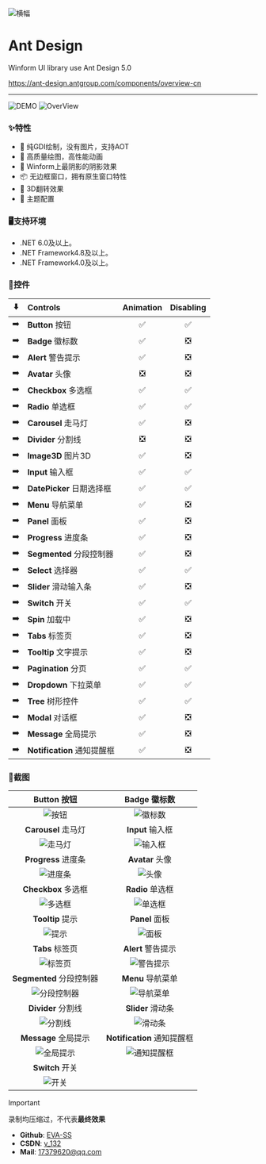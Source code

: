 ![横幅](screenshot/banner.png?raw=true)

# Ant Design
Winform UI library use Ant Design 5.0

https://ant-design.antgroup.com/components/overview-cn

---

![DEMO](screenshot/Pre/Demo.png?raw=true)
![OverView](screenshot/Pre/OverView.png?raw=true)

### ✨特性

- 🌈 纯GDI绘制，没有图片，支持AOT
- 🎨 高质量绘图，高性能动画
- 🚀 Winform上最阴影的阴影效果
- 📦 无边框窗口，拥有原生窗口特性
- 💎 3D翻转效果
- 👚 主题配置

### 🖥支持环境

- .NET 6.0及以上。
- .NET Framework4.8及以上。
- .NET Framework4.0及以上。

### 🌴控件

:arrow_down: | Controls | Animation | Disabling |
:---:|:--|:--:|:--:|
:arrow_right: | **Button** 按钮 | ✅ | ✅ |
:arrow_right: | **Badge** 徽标数 | ✅ | ❎ |
:arrow_right: | **Alert** 警告提示 | ✅ | ❎ |
:arrow_right: | **Avatar** 头像 | ❎ | ❎ |
:arrow_right: | **Checkbox** 多选框 | ✅ | ✅ |
:arrow_right: | **Radio** 单选框 | ✅ | ✅ |
:arrow_right: | **Carousel** 走马灯 | ✅ | ❎ |
:arrow_right: | **Divider** 分割线 | ❎ | ❎ |
:arrow_right: | **Image3D** 图片3D | ✅ | ❎ |
:arrow_right: | **Input** 输入框 | ✅ | ✅ |
:arrow_right: | **DatePicker** 日期选择框 | ✅ | ✅ |
:arrow_right: | **Menu** 导航菜单 | ✅ | ❎ |
:arrow_right: | **Panel** 面板 | ✅ | ❎ |
:arrow_right: | **Progress** 进度条 | ✅ | ❎ |
:arrow_right: | **Segmented** 分段控制器 | ✅ | ❎ |
:arrow_right: | **Select** 选择器 | ✅ | ✅ |
:arrow_right: | **Slider** 滑动输入条 | ✅ | ❎ |
:arrow_right: | **Switch** 开关 | ✅ | ✅ |
:arrow_right: | **Spin** 加载中 | ✅ | ❎ |
:arrow_right: | **Tabs** 标签页 | ✅ | ❎ |
:arrow_right: | **Tooltip** 文字提示 | ✅ | ❎ |
:arrow_right: | **Pagination** 分页 | ✅ | ✅ |
:arrow_right: | **Dropdown** 下拉菜单 | ✅ | ✅ |
:arrow_right: | **Tree** 树形控件 | ✅ | ✅ |
:arrow_right: | **Modal** 对话框 | ✅ | ❎ |
:arrow_right: | **Message** 全局提示 | ✅ | ❎ |
:arrow_right: | **Notification** 通知提醒框 | ✅ | ❎ |

### 🎨截图

| **Button** 按钮 | **Badge** 徽标数 |
| :--: | :--: |
| ![按钮](screenshot/Button.gif?raw=true) | ![徽标数](screenshot/Badge.gif?raw=true) |
| **Carousel** 走马灯 | **Input** 输入框 |
| ![走马灯](screenshot/Carousel.gif?raw=true) | ![输入框](screenshot/Input.gif?raw=true) |
| **Progress** 进度条 | **Avatar** 头像 |
| ![进度条](screenshot/Progress.gif?raw=true) | ![头像](screenshot/Avatar.gif?raw=true) |
| **Checkbox** 多选框 | **Radio** 单选框 |
| ![多选框](screenshot/Checkbox.gif?raw=true) | ![单选框](screenshot/Radio.gif?raw=true) |
| **Tooltip** 提示 | **Panel** 面板 |
| ![提示](screenshot/Tooltip.gif?raw=true) | ![面板](screenshot/Panel.gif?raw=true) |
| **Tabs** 标签页 | **Alert** 警告提示 |
| ![标签页](screenshot/Tabs.gif?raw=true) | ![警告提示](screenshot/Alert.gif?raw=true) |
| **Segmented** 分段控制器 | **Menu** 导航菜单 |
| ![分段控制器](screenshot/Segmented.gif?raw=true) | ![导航菜单](screenshot/Menu.gif?raw=true) |
| **Divider** 分割线 | **Slider** 滑动条 |
| ![分割线](screenshot/Divider.gif?raw=true) | ![滑动条](screenshot/Slider.gif?raw=true) |
| **Message** 全局提示 | **Notification** 通知提醒框 |
| ![全局提示](screenshot/Message.gif?raw=true) | ![通知提醒框](screenshot/Notification.gif?raw=true) |
| **Switch** 开关 |
| ![开关](screenshot/Switch.gif?raw=true) |

> [!IMPORTANT]
> 录制均压缩过，不代表**最终效果**
> * **Github**: [EVA-SS](https://github.com/EVA-SS)
> * **CSDN**: [v_132](https://blog.csdn.net/v_132)
> * **Mail**: [17379620@qq.com](mailto:17379620@qq.com)